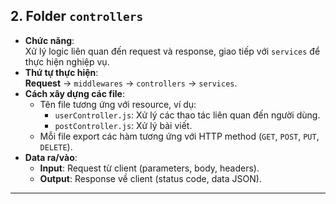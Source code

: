 
## 2. **Folder `controllers`**
- **Chức năng**:  
  Xử lý logic liên quan đến request và response, giao tiếp với `services` để thực hiện nghiệp vụ.
- **Thứ tự thực hiện**:  
  **Request** → `middlewares` → `controllers` → `services`.
- **Cách xây dựng các file**:  
  - Tên file tương ứng với resource, ví dụ:  
    - `userController.js`: Xử lý các thao tác liên quan đến người dùng.  
    - `postController.js`: Xử lý bài viết.  
  - Mỗi file export các hàm tương ứng với HTTP method (`GET`, `POST`, `PUT`, `DELETE`).
- **Data ra/vào**:  
  - **Input**: Request từ client (parameters, body, headers).  
  - **Output**: Response về client (status code, data JSON).

---